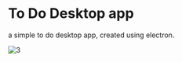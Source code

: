 # To Do Desktop app 
a simple to do desktop app, created using electron.



![3](https://github.com/randTdjab/To-do-desktop-app/assets/126112089/11d731a5-eb83-4f8c-9a0c-c9c2a5b276ac)
